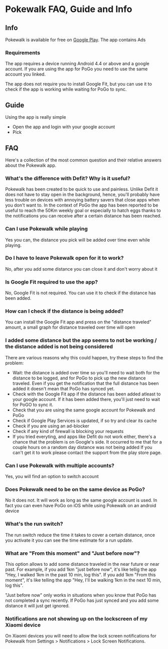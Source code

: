 # Pokewalk FAQ, Guide and Info

## Info

Pokewalk is available for free on [Google Play](https://play.google.com/store/apps/details?id=com.binarygraft.pokewalk).
The app contains Ads

### Requirements
The app requires a device running Android 4.4 or above and a google account. If you are using the app for PoGo you need to use the same account you linked.

The app does not require you to install Google Fit, but you can use it to check if the app is working while waiting for PoGo to sync.

## Guide
Using the app is really simple

* Open the app and login with your google account
* Pick

## FAQ

Here's a collection of the most common question and their relative answers about the Pokewalk app.

### What's the difference with Defit? Why is it useful?
Pokewalk has been created to be quick to use and painless.
Unlike Defit it does not have to stay open in the background, hence, you'll probably have less trouble on devices with annoying battery savers that close apps when you don't want to.
In the context of PoGo the app has been reported to be useful to reach the 50Km weekly goal or especially to hatch eggs thanks to the notifications you can receive after a certain distance has been reached.

### Can I use Pokewalk while playing
Yes you can, the distance you pick will be added over time even while playing. 

### Do I have to leave Pokewalk open for it to work?
No, after you add some distance you can close it and don't worry about it

### Is Google Fit required to use the app?
No, Google Fit is not required. You can use it to check if the distance has been added.

### How can I check if the distance is being added?
You can install the Google Fit app and press on the "distance traveled" amount, a small graph for distance traveled over time will open

### I added some distance but the app seems to not be working / the distance added is not being considered
There are various reasons why this could happen, try these steps to find the problem:
- Wait: the distance is added over time so you'll need to wait both for the distance to be logged, and for PoGo to pick up the new distance traveled. Even if you get the notification that the full distance has been added it doesn't mean that PoGo has synced yet.
- Check with the Google Fit app if the distance has been added atleast to your google account. If it has been added there, you'll just need to wait for PoGO to sync it.
- Check that you are using the same google account for Pokewalk and PoGo
- Check if Google Play Services is updated, if so try and clear its cache
- Check if you are using an ad-blocker
- Check if any kind of firewall is blocking your requests
- If you tried everyting, and apps like Defit do not work either, there's a chance that the problem is on Google's side. It occurred to me that for a couple hours on a random day distance was not being added
If you can't get it to work please contact the support from the play store page.

### Can I use Pokewalk with multiple accounts?
Yes, you will find an option to switch account

### Does Pokewalk need to be on the same device as PoGo?
No it does not. It will work as long as the same google account is used. In fact you can even have PoGo on iOS while using Pokewalk on an android device

### What's the run switch?
The run switch reduce the time it takes to cover a certain distance, once you activate it you can see the time estimate for a run update.

### What are "From this moment" and "Just before now"?
This option allows to add some distance traveled in the near future or near past.
For example, if you add 1km "just before now", it's like tellig the app "Hey, I walked 1km in the past 10 min, log this".
If you add 1km "From this moment", it's like telling the app "Hey, I'll be walking 1km in the next 10 min, log this".

"Just before now" only works in situations when you know that PoGo has not completed a sync recently. If PoGo has just synced and you add some distance it will just get ignored.

### Notifications are not showing up on the lockscreen of my Xiaomi device
On Xiaomi devices you will need to allow the lock screen notifications for Pokewalk from Settings > Notifications > Lock Screen Notifications.
